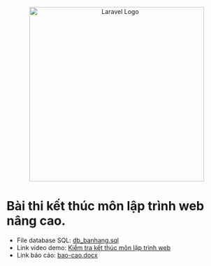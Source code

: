 <p align="center"><a href="https://laravel.com" target="_blank"><img src="https://raw.githubusercontent.com/laravel/art/master/logo-lockup/5%20SVG/2%20CMYK/1%20Full%20Color/laravel-logolockup-cmyk-red.svg" width="400" alt="Laravel Logo"></a></p>

# Bài thi kết thúc môn lập trình web nâng cao.

- File database SQL: [db_banhang.sql](https://drive.google.com/file/d/18VrJBW_J1IQ22weCLdGzpi9cBiaM2_cI/view?usp=share_link)
- Link video demo: [Kiểm tra kết thúc môn lập trình web](https://youtu.be/pvIzhQb9LAo)
- Link báo cáo: [bao-cao.docx](https://docs.google.com/document/d/16_vnVniGCgSdgRZ6cHOjIBXO7s8BCbBL/edit?usp=share_link&ouid=117464800426447073007&rtpof=true&sd=true)
